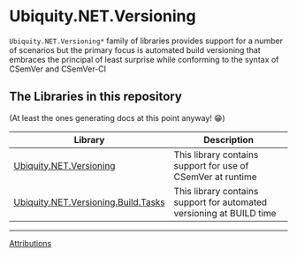 # Ubiquity.NET.Versioning
`Ubiquity.NET.Versioning*` family of libraries provides support for a number of scenarios
but the primary focus is automated build versioning that embraces the principal of least surprise
while conforming to the syntax of CSemVer and CSemVer-CI

## The Libraries in this repository
(At least the ones generating docs at this point anyway! :grin:)

| Library | Description |
|---------|-------------|
| [Ubiquity.NET.Versioning](versioning-lib/index.md) | This library contains support for use of CSemVer at runtime |
| [Ubiquity.NET.Versioning.Build.Tasks](build-tasks/index.md) | This library contains support for automated versioning at BUILD time |

---
[Attributions](Attributions.md)
